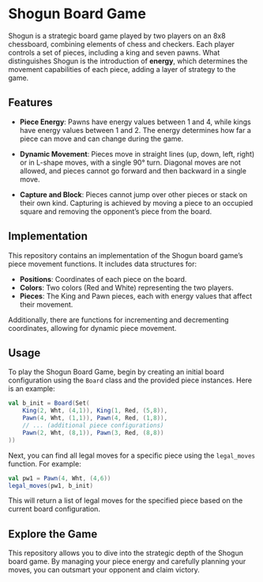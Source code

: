 # Shogun Board Game

Shogun is a strategic board game played by two players on an 8x8 chessboard, combining elements of chess and checkers. Each player controls a set of pieces, including a king and seven pawns. What distinguishes Shogun is the introduction of **energy**, which determines the movement capabilities of each piece, adding a layer of strategy to the game.

## Features

- **Piece Energy**: Pawns have energy values between 1 and 4, while kings have energy values between 1 and 2. The energy determines how far a piece can move and can change during the game.
  
- **Dynamic Movement**: Pieces move in straight lines (up, down, left, right) or in L-shape moves, with a single 90° turn. Diagonal moves are not allowed, and pieces cannot go forward and then backward in a single move.
  
- **Capture and Block**: Pieces cannot jump over other pieces or stack on their own kind. Capturing is achieved by moving a piece to an occupied square and removing the opponent’s piece from the board.

## Implementation

This repository contains an implementation of the Shogun board game’s piece movement functions. It includes data structures for:
- **Positions**: Coordinates of each piece on the board.
- **Colors**: Two colors (Red and White) representing the two players.
- **Pieces**: The King and Pawn pieces, each with energy values that affect their movement.

Additionally, there are functions for incrementing and decrementing coordinates, allowing for dynamic piece movement.

## Usage

To play the Shogun Board Game, begin by creating an initial board configuration using the `Board` class and the provided piece instances. Here is an example:

```scala
val b_init = Board(Set(
    King(2, Wht, (4,1)), King(1, Red, (5,8)),
    Pawn(4, Wht, (1,1)), Pawn(4, Red, (1,8)),
    // ... (additional piece configurations)
    Pawn(2, Wht, (8,1)), Pawn(3, Red, (8,8))
))
```

Next, you can find all legal moves for a specific piece using the `legal_moves` function. For example:

```scala
val pw1 = Pawn(4, Wht, (4,6))
legal_moves(pw1, b_init)
```

This will return a list of legal moves for the specified piece based on the current board configuration.

## Explore the Game

This repository allows you to dive into the strategic depth of the Shogun board game. By managing your piece energy and carefully planning your moves, you can outsmart your opponent and claim victory.
